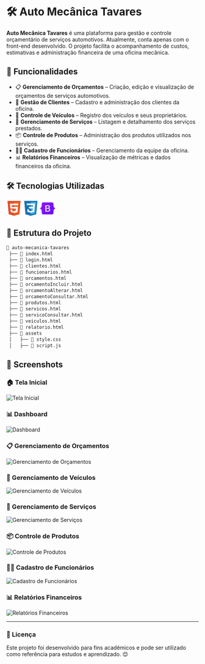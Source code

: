 # 🛠 Auto Mecânica Tavares

**Auto Mecânica Tavares** é uma plataforma para gestão e controle orçamentário de serviços automotivos. Atualmente, conta apenas com o front-end desenvolvido. O projeto facilita o acompanhamento de custos, estimativas e administração financeira de uma oficina mecânica.

## 🚀 Funcionalidades

- 📋 **Gerenciamento de Orçamentos** – Criação, edição e visualização de orçamentos de serviços automotivos.
- 👥 **Gestão de Clientes** – Cadastro e administração dos clientes da oficina.
- 🚗 **Controle de Veículos** – Registro dos veículos e seus proprietários.
- 🔧 **Gerenciamento de Serviços** – Listagem e detalhamento dos serviços prestados.
- 📦 **Controle de Produtos** – Administração dos produtos utilizados nos serviços.
- 👨‍🔧 **Cadastro de Funcionários** – Gerenciamento da equipe da oficina.
- 📊 **Relatórios Financeiros** – Visualização de métricas e dados financeiros da oficina.

## 🛠️ Tecnologias Utilizadas

<p align="left">
  <img src="https://raw.githubusercontent.com/devicons/devicon/master/icons/html5/html5-original.svg" alt="HTML" width="40" height="40"/>  
  <img src="https://raw.githubusercontent.com/devicons/devicon/master/icons/css3/css3-original.svg" alt="CSS" width="40" height="40"/> 
  <img src="https://raw.githubusercontent.com/devicons/devicon/master/icons/bootstrap/bootstrap-original.svg" alt="Bootstrap" width="40" height="40"/>
</p>

## 📂 Estrutura do Projeto

```
📂 auto-mecanica-tavares
 ├── 📜 index.html
 ├── 📜 login.html
 ├── 📜 clientes.html
 ├── 📜 funcionarios.html
 ├── 📜 orcamentos.html
 ├── 📜 orcamentoIncluir.html
 ├── 📜 orcamentoAlterar.html
 ├── 📜 orcamentoConsultar.html
 ├── 📜 produtos.html
 ├── 📜 servicos.html
 ├── 📜 servicoConsultar.html
 ├── 📜 veiculos.html
 ├── 📜 relatorio.html
 ├── 📂 assets
 │   ├── 📜 style.css
 │   ├── 📜 script.js
```

## 📸 Screenshots

### 🏠 Tela Inicial
![Tela Inicial](./screenshots/tela_inicial.png)

### 📊 Dashboard
![Dashboard](./screenshots/dashboard.png)

### 📋 Gerenciamento de Orçamentos
![Gerenciamento de Orçamentos](./screenshots/orcamentos.png)

### 🚗 Gerenciamento de Veículos
![Gerenciamento de Veículos](./screenshots/veiculos.png)

### 🔧 Gerenciamento de Serviços
![Gerenciamento de Serviços](./screenshots/servicos.png)

### 📦 Controle de Produtos
![Controle de Produtos](./screenshots/produtos.png)

### 👨‍🔧 Cadastro de Funcionários
![Cadastro de Funcionários](./screenshots/funcionarios.png)

### 📊 Relatórios Financeiros
![Relatórios Financeiros](./screenshots/relatorios.png)

---

### 📝 Licença

Este projeto foi desenvolvido para fins acadêmicos e pode ser utilizado como referência para estudos e aprendizado. 😊
